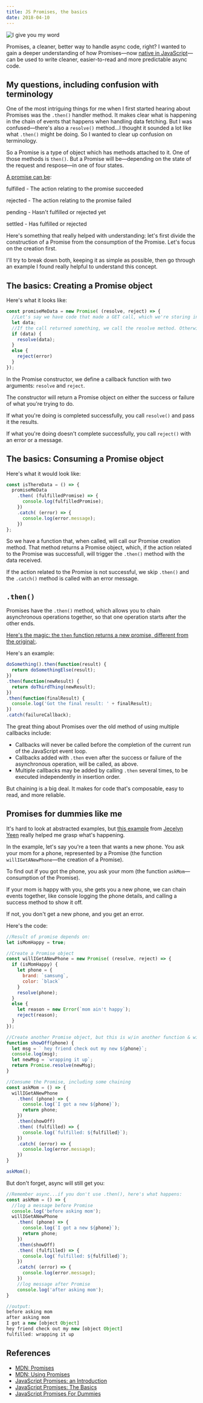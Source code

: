 ```yaml
---
title: JS Promises, the basics
date: 2018-04-10
---
```


<div class="blog-header-image">
  <img src="https://media.giphy.com/media/3o6ZtauAQ2KO9KNJn2/giphy.gif" alt="I give you my word">
</div>



Promises, a cleaner, better way to handle async code, right? I wanted to gain a deeper understanding of how Promises—now [native in JavaScript](https://developers.google.com/web/fundamentals/primers/promises)—can be used to write cleaner, easier-to-read and more predictable async code.


## My questions, including confusion with terminology
One of the most intriguing things for me when I first started hearing about Promises was the `.then()` handler method. It makes clear what is happening in the chain of events that happens when handling data fetching. But I was confused—there's also a `resolve()` method...I thought it sounded a lot like what `.then()` might be doing. So I wanted to clear up confusion on terminology.

So a Promise is a type of object which has methods attached to it. One of those methods is `then()`. But a Promise will be—depending on the state of the request and respose—in one of four states.

[A promise can be](https://developers.google.com/web/fundamentals/primers/promises):

fulfilled - The action relating to the promise succeeded

rejected - The action relating to the promise failed

pending - Hasn't fulfilled or rejected yet

settled - Has fulfilled or rejected

Here's something that really helped with understanding: let's first divide the construction of a Promise from the consumption of the Promise. Let's focus on the creation first.

I'll try to break down both, keeping it as simple as possible, then go through an example I found really helpful to understand this concept.


## The basics: Creating a Promise object
Here's what it looks like:

```js
const promiseMeData = new Promise( (resolve, reject) => {
  //Let's say we have code that made a GET call, which we're storing in a variable called 'data'.
  let data;
  //If the call returned something, we call the resolve method. Otherwise, we call the reject method:
  if (data) {
    resolve(data);
  }
  else {
    reject(error)
  }
});
```

In the Promise constructor, we define a callback function with two arguments: `resolve` and `reject`.

The constructor will return a Promise object on either the success or failure of what you're trying to do.

If what you're doing is completed successfully, you call `resolve()` and pass it the results.

If what you're doing doesn't complete successfully, you call `reject()` with an error or a message.


## The basics: Consuming a Promise object
Here's what it would look like:

```js
const isThereData = () => {
  promiseMeData
    .then( (fulfilledPromise) => {
      console.log(fulfilledPromise);
    })
    .catch( (error) => {
      console.log(error.message);
    })
};
```

So we have a function that, when called, will call our Promise creation method. That method returns a Promise object, which, if the action related to the Promise was successfull, will trigger the `.then()` method with the data received.

If the action related to the Promise is not successful, we skip `.then()` and the `.catch()` method is called with an error message.


## `.then()`
Promises have the `.then()` method, which allows you to chain asynchronous operations together, so that one operation starts after the other ends.

[Here's the magic: the `then` function returns a new promise, different from the original:](https://developer.mozilla.org/en-US/docs/Web/JavaScript/Guide/Using_promises).

Here's an example:

```js
doSomething().then(function(result) {
  return doSomethingElse(result);
})
.then(function(newResult) {
  return doThirdThing(newResult);
})
.then(function(finalResult) {
  console.log('Got the final result: ' + finalResult);
})
.catch(failureCallback);
```

The great thing about Promises over the old method of using multiple callbacks include:

* Callbacks will never be called before the completion of the current run of the JavaScript event loop.
* Callbacks added with `.then` even after the success or failure of the asynchronous operation, will be called, as above.
* Multiple callbacks may be added by calling `.then` several times, to be executed independently in insertion order.

But chaining is a big deal. It makes for code that's composable, easy to read, and more reliable.



## Promises for dummies like me
It's hard to look at abstracted examples, but [this example](https://scotch.io/tutorials/javascript-promises-for-dummies) from [Jecelyn Yeen](https://twitter.com/JecelynYeen) really helped me grasp what's happening.

In the example, let's say you're a teen that wants a new phone. You ask your mom for a phone, represented by a Promise (the function `willIGetANewPhone`—the creation of a Promise).

To find out if you got the phone, you ask your mom (the function `askMom`—consumption of the Promise).

If your mom is happy with you, she gets you a new phone, we can chain events together, like console logging the phone details, and calling a success method to show it off.

If not, you don't get a new phone, and you get an error.

Here's the code:
```js
//Result of promise depends on:
let isMomHappy = true;

//Create a Promise object
const willIGetANewPhone = new Promise( (resolve, reject) => {
  if (isMomHappy) {
    let phone = {
      brand: `samsung`,
      color: `black`
    }
    resolve(phone);
  }
  else {
    let reason = new Error(`mom ain't happy`);
    reject(reason);
  }
});

//Create another Promise object, but this is w/in another function & will be chained in Promise consumption
function showOff(phone) {
  let msg = ` hey friend check out my new ${phone}`;
  console.log(msg);
  let newMsg = `wrapping it up`;
  return Promise.resolve(newMsg);
}

//Consume the Promise, including some chaining
const askMom = () => {
  willIGetANewPhone
    .then( (phone) => {
      console.log(`I got a new ${phone}`);
      return phone;
    })
    .then(showOff)
    .then( (fulfilled) => {
      console.log(`fulfilled: ${fulfilled}`);
    })
    .catch( (error) => {
      console.log(error.message);
    })
}

askMom();
```


But don't forget, async will still get you:
```js
//Remember async...if you don't use .then(), here's what happens:
const askMom = () => {
  //log a message before Promise
  console.log('before asking mom');
  willIGetANewPhone
    .then( (phone) => {
      console.log(`I got a new ${phone}`);
      return phone;
    })
    .then(showOff)
    .then( (fulfilled) => {
      console.log(`fulfilled: ${fulfilled}`);
    })
    .catch( (error) => {
      console.log(error.message);
    })
    //log message after Promise
    console.log('after asking mom');
}

//output:
before asking mom
after asking mom
I got a new [object Object]
hey friend check out my new [object Object]
fulfilled: wrapping it up
```





## References
<div class="resources">
  <ul>
    <li><a href="https://developer.mozilla.org/en-US/docs/Web/JavaScript/Reference/Global_Objects/Promise">MDN: Promises</a></li>
    <li><a href="https://developer.mozilla.org/en-US/docs/Web/JavaScript/Guide/Using_promises">MDN: Using Promises</a></li>
    <li><a href="https://developers.google.com/web/fundamentals/primers/promises">JavaScript Promises: an Introduction</a></li>
    <li><a href="https://www.youtube.com/watch?v=swdWUWtGxR4">JavaScript Promises: The Basics</a></li>
    <li><a href="https://scotch.io/tutorials/javascript-promises-for-dummies">JavaScript Promises For Dummies</a></li>
  </ul>
</div>